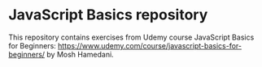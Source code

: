# JavaScript Basics repository

This repository contains exercises from Udemy course JavaScript Basics for Beginners: https://www.udemy.com/course/javascript-basics-for-beginners/ by Mosh Hamedani.
